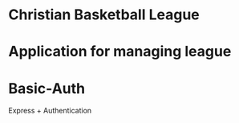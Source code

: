 # Christian Basketball League
Application for managing league 
=======
# Basic-Auth
Express + Authentication

